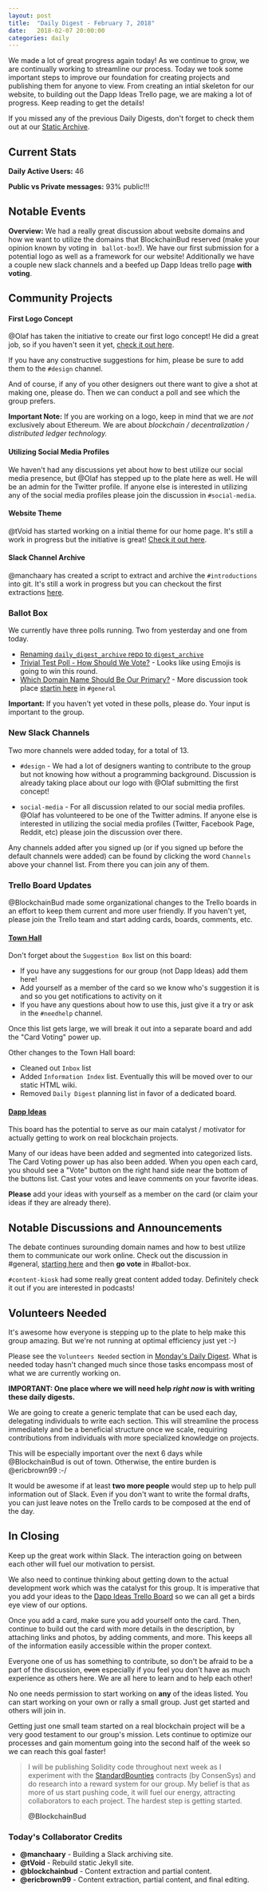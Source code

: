 ```yaml
---
layout: post
title:  "Daily Digest - February 7, 2018"
date:   2018-02-07 20:00:00
categories: daily
---
```


We made a lot of great progress again today! As we continue to grow, we are continually working to streamline our process. Today we took some important steps to improve our foundation for creating projects and publishing them for anyone to view.  From creating an intial skeleton for our website, to building out the Dapp Ideas Trello page, we are making a lot of progress. Keep reading to get the details!

If you missed any of the previous Daily Digests, don't forget to check them out at our [Static Archive](https://dappsociety.github.io/daily_digest_archive/).

## Current Stats
**Daily Active Users:** 46

**Public vs Private messages:** 93% public!!!

## Notable Events
**Overview:** We had a really great discussion about website domains and how we want to utilize the domains that BlockchainBud reserved (make your opinion known by voting in ` ballot-box`!).  We have our first submission for a potential logo as well as a framework for our website! Additionally we have a couple new slack channels and a beefed up Dapp Ideas trello page **with voting**.

## Community Projects

#### First Logo Concept
@Olaf has taken the initiative to create our first logo concept! He did a great job, so if you haven't seen it yet, [check it out here](https://dappsociety.slack.com/archives/C95CY7JEN/p1518032966000732).

If you have any constructive suggestions for him, please be sure to add them to the `#design` channel.

And of course, if any of you other designers out there want to give a shot at making one, please do. Then we can conduct a poll and see which the group prefers.

**Important Note:** If you are working on a logo, keep in mind that we are *not* exclusively about Ethereum. We are about *blockchain / decentralization / distributed ledger technology.*

#### Utilizing Social Media Profiles
We haven't had any discussions yet about how to best utilize our social media presence, but @Olaf has stepped up to the plate here as well. He will be an admin for the Twitter profile. If anyone else is interested in utilizing any of the social media profiles please join the discussion in `#social-media`.

#### Website Theme
@tVoid has started working on a initial theme for our home page. It's still a work in progress but the initiative is great! [Check it out here](https://dappsociety.github.io/).

#### Slack Channel Archive
@manchaary has created a script to extract and archive the `#introductions` into git. It's still a work in progress but you can checkout the first extractions [here](http://manch.pw/dappsociety/introparser/).

### Ballot Box
We currently have three polls running. Two from yesterday and one from today.

* [Renaming `daily_digest_archive` repo to `digest_archive`](https://dappsociety.slack.com/archives/C94SG4VK7/p1518037202000457)
* [Trivial Test Poll - How Should We Vote?](https://dappsociety.slack.com/archives/C94SG4VK7/p1517938181000786) - Looks like using Emojis is going to win this round.
* [Which Domain Name Should Be Our Primary?](https://dappsociety.slack.com/archives/C94SG4VK7/p1517938181000786) - More discussion took place [startin here](https://dappsociety.slack.com/archives/C93CZR93K/p1517992036000361) in `#general`

**Important:** If you haven't yet voted in these polls, please do. Your input is important to the group.

### New Slack Channels
Two more channels were added today, for a total of 13.

* `#design` - We had a lot of designers wanting to contribute to the group but not knowing how without a programming background. Discussion is already taking place about our logo with @Olaf submitting the first concept!

* `social-media` - For all discussion related to our social media profiles. @Olaf has volunteered to be one of the Twitter admins. If anyone else is interested in utilizing the social media profiles (Twitter, Facebook Page, Reddit, etc) please join the discussion over there.

Any channels added after you signed up (or if you signed up before the default channels were added) can be found by clicking the word `Channels` above your channel list. From there you can join any of them.

### Trello Board Updates
@BlockchainBud made some organizational changes to the Trello boards in an effort to keep them current and more user friendly. If you haven't yet, please join the Trello team and start adding cards, boards, comments, etc.

#### [Town Hall](https://trello.com/b/Gpm7rwac/town-hall)
Don't forget about the `Suggestion Box` list on this board:

* If you have any suggestions for our group (not Dapp Ideas) add them here!
* Add yourself as a member of the card so we know who's suggestion it is and so you get notifications to activity on it
* If you have any questions about how to use this, just give it a try or ask in the `#needhelp` channel.

Once this list gets large, we will break it out into a separate board and add the "Card Voting" power up.

Other changes to the Town Hall board:
* Cleaned out `Inbox` list
* Added `Information Index` list. Eventually this will be moved over to our static HTML wiki.
* Removed `Daily Digest` planning list in favor of a dedicated board.

#### [Dapp Ideas](https://trello.com/b/UNFkVdpL/dapp-ideas)
This board has the potential to serve as our main catalyst / motivator for actually getting to work on real blockchain projects.

Many of our ideas have been added and segmented into categorized lists. The Card Voting power up has also been added. When you open each card, you should see a "Vote" button on the right hand side near the bottom of the buttons list. Cast your votes and leave comments on your favorite ideas.

**Please** add your ideas with yourself as a member on the card (or claim your ideas if they are already there).

## Notable Discussions and Announcements
The debate continues surounding domain names and how to best utilize them to communicate our work online. Check out the discussion in #general, [starting here](https://dappsociety.slack.com/archives/C93CZR93K/p1517992036000361)
and then **go vote** in #ballot-box.

`#content-kiosk` had some really great content added today. Definitely check it out if you are interested in podcasts!

## Volunteers Needed
It's awesome how everyone is stepping up to the plate to help make this group amazing. But we're not running at optimal efficiency just yet :-)

Please see the `Volunteers Needed` section in [Monday's Daily Digest](https://dappsociety.github.io/daily_digest_archive/daily/2018/02/05/daily-digest.html). What is needed today hasn't changed much since those tasks encompass most of what we are currently working on.

**IMPORTANT: One place where we will need help _right now_ is with writing these daily digests.**

We are going to create a generic template that can be used each day, delegating individuals to write each section. This will streamline the process immediately and be a beneficial structure once we scale, requiring contributions from individuals with more specialized knowledge on projects.

This will be especially important over the next 6 days while @BlockchainBud is out of town. Otherwise, the entire burden is @ericbrown99 :-/

It would be awesome if at least **two more people** would step up to help pull information out of Slack. Even if you don't want to write the formal drafts, you can just leave notes on the Trello cards to be composed at the end of the day.

## In Closing
Keep up the great work within Slack. The interaction going on between each other will fuel our motivation to persist.

We also need to continue thinking about getting down to the actual development work which was the catalyst for this group. It is imperative that you add your ideas to the [Dapp Ideas Trello Board](https://trello.com/b/UNFkVdpL/dapp-ideas) so we can all get a birds eye view of our options.

Once you add a card, make sure you add yourself onto the card. Then, continue to build out the card with more details in the description, by attaching links and photos, by adding comments, and more. This keeps all of the information easily accessible within the proper context.

Everyone one of us has something to contribute, so don't be afraid to be a part of the discussion, ~~even~~ especially if you feel you don't have as much experience as others here. We are all here to learn and to help each other!

No one needs permission to start working on **any** of the ideas listed. You can start working on your own or rally a small group. Just get started and others will join in.

Getting just one small team started on a real blockchain project will be a very good testament to our group's mission. Lets continue to optimize our processes and gain momentum going into the second half of the week so we can reach this goal faster!

>I will be publishing Solidity code throughout next week as I experiment with the [StandardBounties](https://medium.com/gitcoin/integrating-standard-bounties-dc4cf62bf814) contracts (by ConsenSys) and do research into a reward system for our group. My belief is that as more of us start pushing code, it will fuel our energy, attracting collaborators to each project. The hardest step is getting started.
>
> __@BlockchainBud__


### Today's Collaborator Credits
* __@manchaary__ - Building a Slack archiving site.
* __@tVoid__ - Rebuild static Jekyll site.
* __@blockchainbud__ - Content extraction and partial content.
* __@ericbrown99__ - Content extraction, partial content, and final editing.
